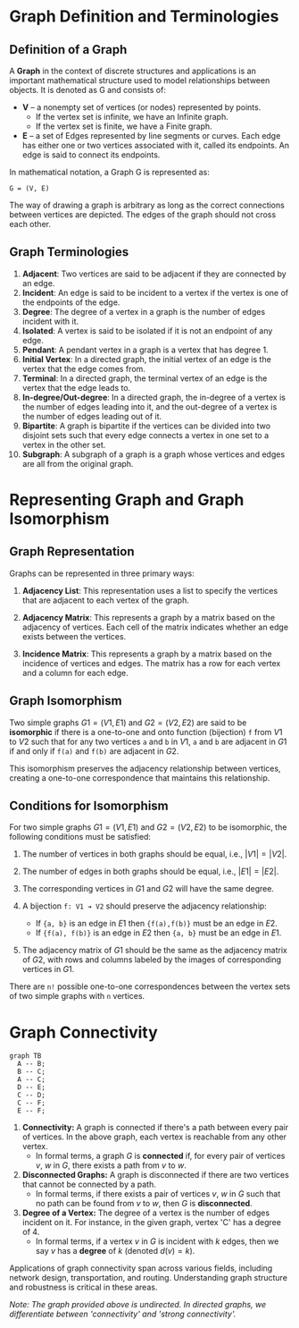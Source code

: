 # Graph Definition and Terminologies

## Definition of a Graph

A **Graph** in the context of discrete structures and applications is an important mathematical structure used to model relationships between objects. It is denoted as G and consists of:

- **V** – a nonempty set of vertices (or nodes) represented by points. 
  - If the vertex set is infinite, we have an Infinite graph. 
  - If the vertex set is finite, we have a Finite graph.
- **E** – a set of Edges represented by line segments or curves. Each edge has either one or two vertices associated with it, called its endpoints. An edge is said to connect its endpoints. 

In mathematical notation, a Graph G is represented as:

    G = (V, E)

The way of drawing a graph is arbitrary as long as the correct connections between vertices are depicted. The edges of the graph should not cross each other.

## Graph Terminologies

1. **Adjacent**: Two vertices are said to be adjacent if they are connected by an edge.
2. **Incident**: An edge is said to be incident to a vertex if the vertex is one of the endpoints of the edge.
3. **Degree**: The degree of a vertex in a graph is the number of edges incident with it.
4. **Isolated**: A vertex is said to be isolated if it is not an endpoint of any edge.
5. **Pendant**: A pendant vertex in a graph is a vertex that has degree 1.
6. **Initial Vertex**: In a directed graph, the initial vertex of an edge is the vertex that the edge comes from.
7. **Terminal**: In a directed graph, the terminal vertex of an edge is the vertex that the edge leads to.
8. **In-degree/Out-degree**: In a directed graph, the in-degree of a vertex is the number of edges leading into it, and the out-degree of a vertex is the number of edges leading out of it.
9. **Bipartite**: A graph is bipartite if the vertices can be divided into two disjoint sets such that every edge connects a vertex in one set to a vertex in the other set.
10. **Subgraph**: A subgraph of a graph is a graph whose vertices and edges are all from the original graph.
   
# Representing Graph and Graph Isomorphism

## Graph Representation
Graphs can be represented in three primary ways:

1. **Adjacency List**: This representation uses a list to specify the vertices that are adjacent to each vertex of the graph.

2. **Adjacency Matrix**: This represents a graph by a matrix based on the adjacency of vertices. Each cell of the matrix indicates whether an edge exists between the vertices.

3. **Incidence Matrix**: This represents a graph by a matrix based on the incidence of vertices and edges. The matrix has a row for each vertex and a column for each edge.

## Graph Isomorphism

Two simple graphs $G1 = (V1, E1)$ and $G2 = (V2, E2)$ are said to be **isomorphic** if there is a one-to-one and onto function (bijection) `f` from $V1$ to $V2$ such that for any two vertices `a` and `b` in $V1$, `a` and `b` are adjacent in $G1$ if and only if `f(a)` and `f(b)` are adjacent in $G2$.

This isomorphism preserves the adjacency relationship between vertices, creating a one-to-one correspondence that maintains this relationship.

## Conditions for Isomorphism
For two simple graphs $G1 = (V1, E1)$ and $G2 = (V2, E2)$ to be isomorphic, the following conditions must be satisfied:

1. The number of vertices in both graphs should be equal, i.e., $|V1| = |V2|$.

2. The number of edges in both graphs should be equal, i.e., $|E1| = |E2|$.

3. The corresponding vertices in $G1$ and $G2$ will have the same degree.

4. A bijection `f: V1 ➔ V2` should preserve the adjacency relationship:
    - If `{a, b}` is an edge in $E1$ then `{f(a),f(b)}` must be an edge in $E2$.
    - If `{f(a), f(b)}` is an edge in $E2$ then `{a, b}` must be an edge in $E1$.

5. The adjacency matrix of $G1$ should be the same as the adjacency matrix of $G2$, with rows and columns labeled by the images of corresponding vertices in $G1$.

There are `n!` possible one-to-one correspondences between the vertex sets of two simple graphs with `n` vertices.

# Graph Connectivity

```mermaid
graph TB
  A -- B;
  B -- C;
  A -- C;
  D -- E;
  C -- D;
  C -- F;
  E -- F;
```
1. **Connectivity:** A graph is connected if there's a path between every pair of vertices. In the above graph, each vertex is reachable from any other vertex.
   - In formal terms, a graph $G$ is **connected** if, for every pair of vertices $v$, $w$ in $G$, there exists a path from $v$ to $w$.
2. **Disconnected Graphs:** A graph is disconnected if there are two vertices that cannot be connected by a path.
   - In formal terms, if there exists a pair of vertices $v$, $w$ in $G$ such that no path can be found from $v$ to $w$, then $G$ is **disconnected**.
3. **Degree of a Vertex:** The degree of a vertex is the number of edges incident on it. For instance, in the given graph, vertex 'C' has a degree of 4.
   - In formal terms, if a vertex $v$ in $G$ is incident with $k$ edges, then we say $v$ has a **degree** of $k$ (denoted $d(v) = k$).

Applications of graph connectivity span across various fields, including network design, transportation, and routing. Understanding graph structure and robustness is critical in these areas.

_Note: The graph provided above is undirected. In directed graphs, we differentiate between 'connectivity' and 'strong connectivity'._
